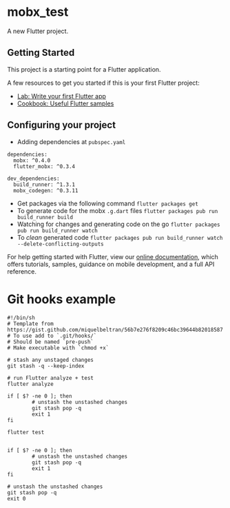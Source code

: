 # mobx_test

A new Flutter project.

## Getting Started

This project is a starting point for a Flutter application.

A few resources to get you started if this is your first Flutter project:

- [Lab: Write your first Flutter app](https://flutter.dev/docs/get-started/codelab)
- [Cookbook: Useful Flutter samples](https://flutter.dev/docs/cookbook)

## Configuring your project

- Adding dependencies at `pubspec.yaml`
```
dependencies:
  mobx: ^0.4.0
  flutter_mobx: ^0.3.4

dev_dependencies:
  build_runner: ^1.3.1
  mobx_codegen: ^0.3.11
```

- Get packages via the following command `flutter packages get`
- To generate code for the mobx `.g.dart` files `flutter packages pub run build_runner build`
- Watching for changes and generating code on the go `flutter packages pub run build_runner watch`
- To *clean* generated code `flutter packages pub run build_runner watch --delete-conflicting-outputs`

For help getting started with Flutter, view our
[online documentation](https://flutter.dev/docs), which offers tutorials,
samples, guidance on mobile development, and a full API reference.


# Git hooks example
```
#!/bin/sh
# Template from https://gist.github.com/miquelbeltran/56b7e276f8209c46bc39644b82018587
# To use add to `.git/hooks/`
# Should be named `pre-push`
# Make executable with `chmod +x`

# stash any unstaged changes
git stash -q --keep-index

# run Flutter analyze + test
flutter analyze

if [ $? -ne 0 ]; then
        # unstash the unstashed changes
        git stash pop -q
        exit 1
fi

flutter test


if [ $? -ne 0 ]; then
        # unstash the unstashed changes
        git stash pop -q
        exit 1
fi

# unstash the unstashed changes
git stash pop -q
exit 0
```